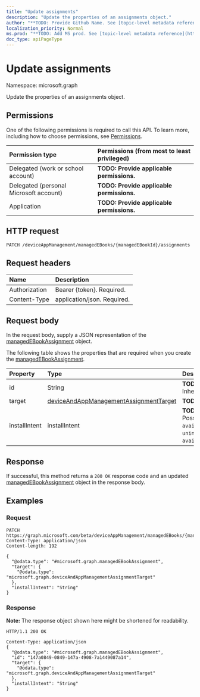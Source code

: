 ```yaml
---
title: "Update assignments"
description: "Update the properties of an assignments object."
author: "**TODO: Provide Github Name. See [topic-level metadata reference](https://msgo.azurewebsites.net/add/document/guidelines/metadata.html#topic-level-metadata)**"
localization_priority: Normal
ms.prod: "**TODO: Add MS prod. See [topic-level metadata reference](https://msgo.azurewebsites.net/add/document/guidelines/metadata.html#topic-level-metadata)**"
doc_type: apiPageType
---
```


# Update assignments
Namespace: microsoft.graph

Update the properties of an assignments object.

## Permissions
One of the following permissions is required to call this API. To learn more, including how to choose permissions, see [Permissions](/graph/permissions-reference).

|Permission type|Permissions (from most to least privileged)|
|:---|:---|
|Delegated (work or school account)|**TODO: Provide applicable permissions.**|
|Delegated (personal Microsoft account)|**TODO: Provide applicable permissions.**|
|Application|**TODO: Provide applicable permissions.**|

## HTTP request

<!-- {
  "blockType": "ignored"
}
-->
``` http
PATCH /deviceAppManagement/managedEBooks/{managedEBookId}/assignments
```

## Request headers
|Name|Description|
|:---|:---|
|Authorization|Bearer {token}. Required.|
|Content-Type|application/json. Required.|

## Request body
In the request body, supply a JSON representation of the [managedEBookAssignment](../resources/intune-managedebookassignment.md) object.

The following table shows the properties that are required when you create the [managedEBookAssignment](../resources/intune-managedebookassignment.md).

|Property|Type|Description|
|:---|:---|:---|
|id|String|**TODO: Add Description** Inherited from [entity](../resources/entity.md)|
|target|[deviceAndAppManagementAssignmentTarget](../resources/intune-deviceandappmanagementassignmenttarget.md)|**TODO: Add Description**|
|installIntent|installIntent|**TODO: Add Description**. Possible values are: `available`, `required`, `uninstall`, `availableWithoutEnrollment`.|



## Response

If successful, this method returns a `200 OK` response code and an updated [managedEBookAssignment](../resources/intune-managedebookassignment.md) object in the response body.

## Examples

### Request
<!-- {
  "blockType": "request",
  "name": "update_assignments"
}
-->
``` http
PATCH https://graph.microsoft.com/beta/deviceAppManagement/managedEBooks/{managedEBookId}/assignments
Content-Type: application/json
Content-length: 192

{
  "@odata.type": "#microsoft.graph.managedEBookAssignment",
  "target": {
    "@odata.type": "microsoft.graph.deviceAndAppManagementAssignmentTarget"
  },
  "installIntent": "String"
}
```


### Response
**Note:** The response object shown here might be shortened for readability.
<!-- {
  "blockType": "response",
  "truncated": true
}
-->
``` http
HTTP/1.1 200 OK

Content-Type: application/json
{
  "@odata.type": "#microsoft.graph.managedEBookAssignment",
  "id": "147a0849-0849-147a-4908-7a1449087a14",
  "target": {
    "@odata.type": "microsoft.graph.deviceAndAppManagementAssignmentTarget"
  },
  "installIntent": "String"
}
```

